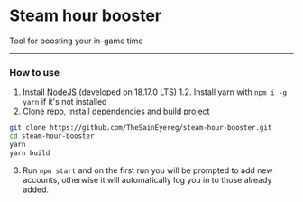 # Steam hour booster
Tool for boosting your in-game time

---

### How to use

1. Install [NodeJS](https://nodejs.org/) (developed on 18.17.0 LTS)
1.2. Install yarn with `npm i -g yarn` if it's not installed
2. Clone repo, install dependencies and build project
```sh
git clone https://github.com/TheSainEyereg/steam-hour-booster.git
cd steam-hour-booster
yarn
yarn build
```
3. Run `npm start` and on the first run you will be prompted to add new accounts, otherwise it will automatically log you in to those already added.